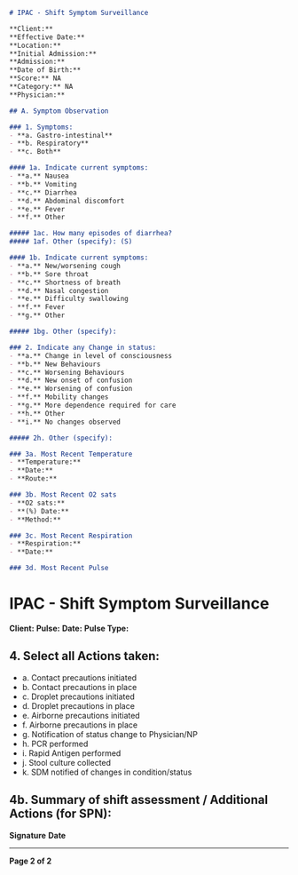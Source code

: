 ```markdown
# IPAC - Shift Symptom Surveillance

**Client:**
**Effective Date:**
**Location:**
**Initial Admission:**
**Admission:**
**Date of Birth:**
**Score:** NA
**Category:** NA
**Physician:**

## A. Symptom Observation

### 1. Symptoms:
- **a. Gastro-intestinal**
- **b. Respiratory**
- **c. Both**

#### 1a. Indicate current symptoms:
- **a.** Nausea
- **b.** Vomiting
- **c.** Diarrhea
- **d.** Abdominal discomfort
- **e.** Fever
- **f.** Other

##### 1ac. How many episodes of diarrhea?
##### 1af. Other (specify): (S)

#### 1b. Indicate current symptoms:
- **a.** New/worsening cough
- **b.** Sore throat
- **c.** Shortness of breath
- **d.** Nasal congestion
- **e.** Difficulty swallowing
- **f.** Fever
- **g.** Other

##### 1bg. Other (specify):

### 2. Indicate any Change in status:
- **a.** Change in level of consciousness
- **b.** New Behaviours
- **c.** Worsening Behaviours
- **d.** New onset of confusion
- **e.** Worsening of confusion
- **f.** Mobility changes
- **g.** More dependence required for care
- **h.** Other
- **i.** No changes observed

##### 2h. Other (specify):

### 3a. Most Recent Temperature
- **Temperature:**
- **Date:**
- **Route:**

### 3b. Most Recent O2 sats
- **O2 sats:**
- **(%) Date:**
- **Method:**

### 3c. Most Recent Respiration
- **Respiration:**
- **Date:**

### 3d. Most Recent Pulse
```

# IPAC - Shift Symptom Surveillance

**Client:**
**Pulse:**
**Date:**
**Pulse Type:**

## 4. Select all Actions taken:
- a. Contact precautions initiated
- b. Contact precautions in place
- c. Droplet precautions initiated
- d. Droplet precautions in place
- e. Airborne precautions initiated
- f. Airborne precautions in place
- g. Notification of status change to Physician/NP
- h. PCR performed
- i. Rapid Antigen performed
- j. Stool culture collected
- k. SDM notified of changes in condition/status

## 4b. Summary of shift assessment / Additional Actions (for SPN):

**Signature**
**Date**

----

**Page 2 of 2**